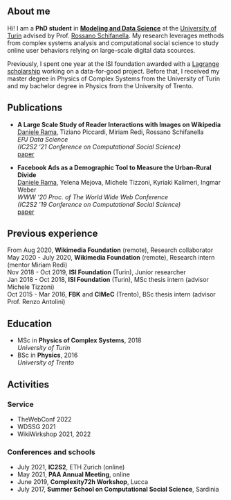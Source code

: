 ## About me

Hi! I am a **PhD student** in **[Modeling and Data Science](https://dottorato-mds.campusnet.unito.it/do/home.pl)** at the [University of Turin](https://www.unito.it/) advised by Prof. [Rossano Schifanella](http://www.di.unito.it/~schifane/). My research leverages methods from complex systems analysis and computational social science to study online user behaviors relying on large-scale digital data scources. 

Previously, I spent one year at the ISI foundation awarded with a [Lagrange scholarship](https://www.isi.it/en/lagrange-project/scholarships) working on a data-for-good project. Before that, I received my master degree in Physics of Complex Systems from the University of Turin and my bachelor degree in Physics from the University of Trento.

## Publications

* **A Large Scale Study of Reader Interactions with Images on Wikipedia**  
<u>Daniele Rama</u>, Tiziano Piccardi, Miriam Redi, Rossano Schifanella  
*EPJ Data Science*  
*(IC2S2 ‘21 Conference on Computational Social Science)*  
[paper](https://doi.org/10.1140/epjds/s13688-021-00312-8)

* **Facebook Ads as a Demographic Tool to Measure the Urban-Rural Divide**  
<u>Daniele Rama</u>, Yelena Mejova, Michele Tizzoni, Kyriaki Kalimeri, Ingmar Weber  
*WWW ‘20 Proc. of The World Wide Web Conference*  
*(IC2S2 '19 Conference on Computational Social Science)*  
[paper](https://doi.org/10.1145/3366423.3380118) 

## Previous experience

From Aug 2020, **Wikimedia Foundation** (remote), Research collaborator  
May 2020 - July 2020, **Wikimedia Foundation** (remote), Research intern (mentor Miriam Redi)  
Nov 2018 - Oct 2019, **ISI Foundation** (Turin), Junior researcher  
Jan 2018 - Oct 2018, **ISI Foundation** (Turin), MSc thesis intern (advisor Michele Tizzoni)  
Oct 2015 - Mar 2016, **FBK** and **CIMeC** (Trento), BSc thesis intern (advisor Prof. Renzo Antolini)

## Education

* MSc in **Physics of Complex Systems**, 2018  
*University of Turin*
* BSc in **Physics**, 2016  
*University of Trento*

## Activities

### Service

* TheWebConf 2022
* WDSSG 2021
* WikiWirkshop 2021, 2022

### Conferences and schools

* July 2021, **IC2S2**, ETH Zurich (online)
* May 2021, **PAA Annual Meeting**, online
* June 2019, **Complexity72h Workshop**, Lucca
* July 2017, **Summer School on Computational Social Science**, Sardinia
